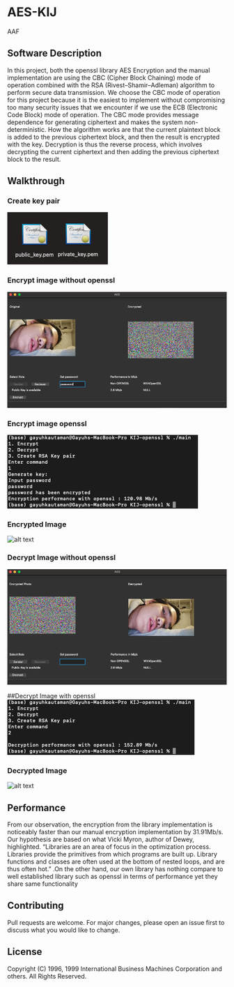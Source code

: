# AES-KIJ
AAF
## Software Description
In this project, both the openssl library AES Encryption and the manual implementation are using the CBC (Cipher Block Chaining) mode of operation combined with the RSA (Rivest–Shamir–Adleman) algorithm to perform secure data transmission. 
We choose the CBC mode of operation for this project because it is the easiest to implement without compromising too many security issues that we encounter if we use the ECB (Electronic Code Block) mode of operation. The CBC mode provides message dependence for generating ciphertext and makes the system non-deterministic. How the algorithm works are that the current plaintext block is added to the previous ciphertext block, and then the result is encrypted with the key. Decryption is thus the reverse process, which involves decrypting the current ciphertext and then adding the previous ciphertext block to the result.<br/>

## Walkthrough
### Create key pair
![alt text](https://github.com/peii14/KIJProject/blob/main/img/publicPrivate.png)
### Encrypt image without openssl
![alt text](https://github.com/peii14/KIJProject/blob/main/img/encryptNon.png)
### Encrypt image openssl
![alt text](https://github.com/peii14/KIJProject/blob/main/img/encryptOpenssl.png)


### Encrypted Image
![alt text](https://github.com/peii14/KIJProject/blob/main/img/encrypted.bmp)

### Decrypt Image without openssl
![alt text](https://github.com/peii14/KIJProject/blob/main/img/decryptNon.png)

##Decrypt Image with openssl
![alt text](https://github.com/peii14/KIJProject/blob/main/img/decryptOpenssl.png)

### Decrypted Image
![alt text](https://github.com/peii14/KIJProject/blob/main/KIJ-openssl/decryptedOpenssl.bmp)


## Performance
From our observation, the encryption from the library implementation is noticeably faster than our manual encryption implementation by 31.91Mb/s. Our hypothesis are based on what Vicki Myron, author of Dewey, highlighted. “Libraries are an area of focus in the optimization process. Libraries provide the primitives from which programs are built up. Library functions and classes are often used at the bottom of nested loops, and are thus often hot.” .On the other hand, our own library has nothing compare to well established library such as openssl in terms of performance yet they share same functionality


## Contributing
Pull requests are welcome. For major changes, please open an issue first to discuss what you would like to change.

## License
Copyright (C) 1996, 1999 International Business Machines Corporation and others. All Rights Reserved.

